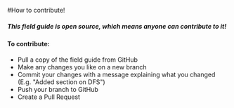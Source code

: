 #How to contribute!
##### This field guide is open source, which means anyone can contribute to it!

#### To contribute:
- Pull a copy of the field guide from GitHub
- Make any changes you like on a new branch
- Commit your changes with a message explaining what you changed (E.g. "Added section on DFS")
- Push your branch to GitHub
- Create a Pull Request

